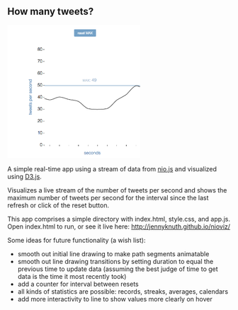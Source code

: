 ## How many tweets?

<img src="https://raw.githubusercontent.com/jennyknuth/nioviz/master/nioviz.png" width="300px">

A simple real-time app using a stream of data from [nio.js](https://github.com/nioinnovation/nio.js) and visualized using [D3.js](http://d3js.org/).

Visualizes a live stream of the number of tweets per second and shows the maximum number of tweets per second 
for the interval since the last refresh or click of the reset button. 

This app comprises a simple directory with index.html, style.css, and app.js. Open index.html to run, or see it live here: http://jennyknuth.github.io/nioviz/

Some ideas for future functionality (a wish list): 
  - smooth out initial line drawing to make path segments animatable
  - smooth out line drawing transitions by setting duration to equal the previous time to update data (assuming the best judge of time to get data is the time it most recently took)
  - add a counter for interval between resets
  - all kinds of statistics are possible: records, streaks, averages, calendars
  - add more interactivity to line to show values more clearly on hover

